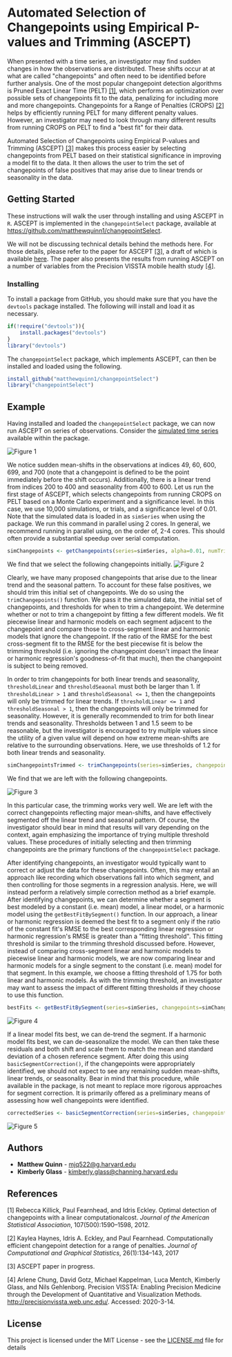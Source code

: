 # Automated Selection of Changepoints using Empirical P-values and Trimming (ASCEPT)

When presented with a time series, an investigator may find sudden changes in how the observations are distributed. These shifts occur at at what are called "changepoints" and often need to be identified before further analysis. One of the most popular changepoint detection algorithms is Pruned Exact Linear Time (PELT) [[1]](#1), which performs an optimization over possible sets of changepoints fit to the data, penalizing for including more and more changepoints. Changepoints for a Range of Penalties (CROPS) [[2]](#2) helps by efficiently running PELT for many different penalty values. However, an investigator may need to look through many different results from running CROPS on PELT to find a "best fit" for their data.

Automated Selection of Changepoints using Empirical P-values and Trimming (ASCEPT) [[3]](#3) makes this process easier by selecting changepoints from PELT based on their statistical significance in improving a model fit to the data. It then allows the user to trim the set of changepoints of false positives that may arise due to linear trends or seasonality in the data.


## Getting Started

These instructions will walk the user through installing and using ASCEPT in ``R``. ASCEPT is implemented in the ``changepointSelect`` package, available at <https://github.com/matthewquinn1/changepointSelect>.

We will not be discussing technical details behind the methods here. For those details, please refer to the paper for ASCEPT [[3]](#3), a draft of which is available [here](vignettes). The paper also presents the results from running ASCEPT on a number of variables from the Precision VISSTA mobile health study [[4]](#4).

### Installing

To install a package from GitHub, you should make sure that you have the ``devtools`` package installed. The following will install and load it as necessary.

```r
if(!require("devtools")){
    install.packages("devtools")
}
library("devtools")
```

The ``changepointSelect`` package, which implements ASCEPT, can then be installed and loaded using the following.

```r
install_github("matthewquinn1/changepointSelect")
library("changepointSelect")
```

## Example

Having installed and loaded the ``changepointSelect`` package, we can now run ASCEPT on series of observations. Consider the [simulated time series](data/simSeries.RData) available within the package.

![Figure 1](man/figures/Sim_results1.png "Simulated Data")

We notice sudden mean-shifts in the observations at indices 49, 60, 600, 699, and 700 (note that a changepoint is defined to be the point immediately before the shift occurs). Additionally, there is a linear trend from indices 200 to 400 and seasonality from 400 to 600. Let us run the first stage of ASCEPT, which selects changepoints from running CROPS on PELT based on a Monte Carlo experiment and a significance level. In this case, we use 10,000 simulations, or trials, and a significance level of 0.01. Note that the simulated data is loaded in as ``simSeries`` when using the package. We run this command in parallel using 2 cores. In general, we recommend running in parallel using, on the order of, 2-4 cores. This should often provide a substantial speedup over serial computation.

```r
simChangepoints <- getChangepoints(series=simSeries, alpha=0.01, numTrials=10000, serial=F, numCores = 2)
```

We find that we select the following changepoints initially.
![Figure 2](man/figures/Sim_results2.png "Simulated Data")

Clearly, we have many proposed changepoints that arise due to the linear trend and the seasonal pattern. To account for these false positives, we should trim this initial set of changepoints. We do so using the ``trimChangepoints()`` function. We pass it the simulated data, the initial set of changepoints, and thresholds for when to trim a changepoint. We determine whether or not to trim a changepoint by fitting a few different models. We fit piecewise linear and harmonic models on each segment adjacent to the changepoint and compare those to cross-segment linear and harmonic models that ignore the changepoint. If the ratio of the RMSE for the best cross-segment fit to the RMSE for the best piecewise fit is below the trimming threshold (i.e. ignoring the changepoint doesn't impact the linear or harmonic regression's goodness-of-fit that much), then the changepoint is subject to being removed.

In order to trim changepoints for both linear trends and seasonality, ``thresholdLinear`` and ``thresholdSeaonal`` must both be larger than 1. If  ``thresholdLinear > 1`` and  ``thresholdSeasonal <= 1``, then the changepoints will only be trimmed for linear trends. If  ``thresholdLinear <= 1`` and  ``thresholdSeasonal > 1``, then the changepoints will only be trimmed for seasonality. However, it is generally recommended to trim for both linear trends and seasonality. Thresholds between 1 and 1.5 seem to be reasonable, but the investigator is encouraged to try multiple values since the utility of a given value will depend on how extreme mean-shifts are relative to the surrounding observations. Here, we use thresholds of 1.2 for both linear trends and seasonality.

```r
simChangepointsTrimmed <- trimChangepoints(series=simSeries, changepoints=simChangepoints, thresholdLinear=1.2, thresholdSeasonal=1.2)
```

We find that we are left with the following changepoints.

![Figure 3](man/figures/Sim_results3.png "Simulated Data")

In this particular case, the trimming works very well. We are left with the correct changepoints reflecting major mean-shifts, and have effectively segmented off the linear trend and seasonal pattern. Of course, the investigator should bear in mind that results will vary depending on the context, again emphasizing the importance of trying multiple threshold values. These procedures of initially selecting and then trimming changepoints are the primary functions of the ``changepointSelect`` package.

After identifying changepoints, an investigator would typically want to correct or adjust the data for these changepoints. Often, this may entail an approach like recording which observations fall into which segment, and then controlling for those segments in a regression analysis. Here, we will instead perform a relatively simple correction method as a brief example. After identifying changepoints, we can determine whether a segment is best modeled by a constant (i.e. mean) model, a linear model, or a harmonic model using the ``getBestFitBySegment()`` function. In our approach, a linear or harmonic regression is deemed the best fit to a segment only if the ratio of the constant fit's RMSE to the best corresponding linear regression or harmonic regression's RMSE is greater than a "fitting threshold". This fitting threshold is similar to the trimming threshold discussed before. However, instead of comparing cross-segment linear and harmonic models to piecewise linear and harmonic models, we are now comparing linear and harmonic models for a single segment to the constant (i.e. mean) model for that segment. In this example, we choose a fitting threshold of 1.75 for both linear and harmonic models. As with the trimming threshold, an investigator may want to assess the impact of different fitting thresholds if they choose to use this function.

```r
bestFits <- getBestFitBySegment(series=simSeries, changepoints=simChangepointsTrimmed, thresholdLinear=1.75, thresholdSeasonal=1.75, plotFits=T)
```

![Figure 4](man/figures/Sim_results_best_fit.png "Simulated Data")

If a linear model fits best, we can de-trend the segment. If a harmonic model fits best, we can de-seasonalize the model. We can then take these residuals and both shift and scale them to match the mean and standard deviation of a chosen reference segment. After doing this using `` basicSegmentCorrection()``, if the changepoints were appropriately identified, we should not expect to see any remaining sudden mean-shifts, linear trends, or seasonality. Bear in mind that this procedure, while available in the package, is not meant to replace more rigorous approaches for segment correction. It is primarily offered as a preliminary means of assessing how well changepoints were identified.

```r
correctedSeries <- basicSegmentCorrection(series=simSeries, changepoints=simChangepointsTrimmed, bestFitsBySegment = bestFits, referenceSegment = 5, plotResults = T)
```

![Figure 5](man/figures/Sim_results_corrected.png "Simulated Data")


## Authors

* **Matthew Quinn** -  <mjq522@g.harvard.edu>
* **Kimberly Glass** -  <kimberly.glass@channing.harvard.edu>

## References
<a id="1">[1]</a> 
Rebecca Killick, Paul Fearnhead, and Idris Eckley. Optimal detection of changepoints with a linear computationalcost. *Journal of the American Statistical Association*, 107(500):1590–1598, 2012.

<a id="2">[2]</a> 
Kaylea Haynes, Idris A. Eckley, and Paul Fearnhead. Computationally efficient changepoint detection for a range of penalties. *Journal of Computational and Graphical Statistics*, 26(1):134–143, 2017

<a id="3">[3]</a> 
ASCEPT paper in progress.

<a id="4">[4]</a> 
Arlene Chung, David Gotz, Michael Kappelman, Luca Mentch, Kimberly Glass, and Nils Gehlenborg. Precision VISSTA: Enabling Precision Medicine through the Development of Quantitative and Visualization Methods. http://precisionvissta.web.unc.edu/. Accessed: 2020-3-14.

## License

This project is licensed under the MIT License - see the [LICENSE.md](LICENSE.md) file for details


